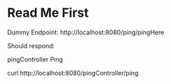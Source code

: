 # Read Me First

Dummy Endpoint: http://localhost:8080/ping/pingHere

Should respond:

  pingController Ping



curl http://localhost:8080/pingController/ping

